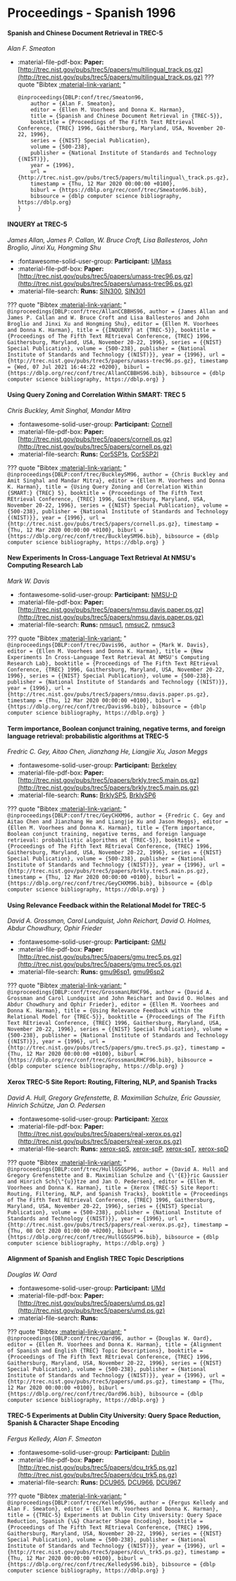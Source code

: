 # Proceedings - Spanish 1996 

#### Spanish and Chinese Document Retrieval in TREC-5

_Alan F. Smeaton_

- :material-file-pdf-box: **Paper:** [http://trec.nist.gov/pubs/trec5/papers/multilingual_track.ps.gz](http://trec.nist.gov/pubs/trec5/papers/multilingual_track.ps.gz)
??? quote "Bibtex [:material-link-variant:](https://dblp.org/rec/conf/trec/Smeaton96.bib) "
	```
	@inproceedings{DBLP:conf/trec/Smeaton96,
		author = {Alan F. Smeaton},
		editor = {Ellen M. Voorhees and Donna K. Harman},
		title = {Spanish and Chinese Document Retrieval in {TREC-5}},
		booktitle = {Proceedings of The Fifth Text REtrieval Conference, {TREC} 1996, Gaithersburg, Maryland, USA, November 20-22, 1996},
		series = {{NIST} Special Publication},
		volume = {500-238},
		publisher = {National Institute of Standards and Technology {(NIST)}},
		year = {1996},
		url = {http://trec.nist.gov/pubs/trec5/papers/multilingual\_track.ps.gz},
		timestamp = {Thu, 12 Mar 2020 00:00:00 +0100},
		biburl = {https://dblp.org/rec/conf/trec/Smeaton96.bib},
		bibsource = {dblp computer science bibliography, https://dblp.org}
	}
	```

#### INQUERY at TREC-5

_James Allan, James P. Callan, W. Bruce Croft, Lisa Ballesteros, John Broglio, Jinxi Xu, Hongming Shu_

- :fontawesome-solid-user-group: **Participant:** [UMass](./participants.md#umass)
- :material-file-pdf-box: **Paper:** [http://trec.nist.gov/pubs/trec5/papers/umass-trec96.ps.gz](http://trec.nist.gov/pubs/trec5/papers/umass-trec96.ps.gz)
- :material-file-search: **Runs:** [SIN300](./runs.md#sin300), [SIN301](./runs.md#sin301)

??? quote "Bibtex [:material-link-variant:](https://dblp.org/rec/conf/trec/AllanCCBBHS96.bib) "
	```
	@inproceedings{DBLP:conf/trec/AllanCCBBHS96,
		author = {James Allan and James P. Callan and W. Bruce Croft and Lisa Ballesteros and John Broglio and Jinxi Xu and Hongming Shu},
		editor = {Ellen M. Voorhees and Donna K. Harman},
		title = {{INQUERY} at {TREC-5}},
		booktitle = {Proceedings of The Fifth Text REtrieval Conference, {TREC} 1996, Gaithersburg, Maryland, USA, November 20-22, 1996},
		series = {{NIST} Special Publication},
		volume = {500-238},
		publisher = {National Institute of Standards and Technology {(NIST)}},
		year = {1996},
		url = {http://trec.nist.gov/pubs/trec5/papers/umass-trec96.ps.gz},
		timestamp = {Wed, 07 Jul 2021 16:44:22 +0200},
		biburl = {https://dblp.org/rec/conf/trec/AllanCCBBHS96.bib},
		bibsource = {dblp computer science bibliography, https://dblp.org}
	}
	```

#### Using Query Zoning and Correlation Within SMART: TREC 5

_Chris Buckley, Amit Singhal, Mandar Mitra_

- :fontawesome-solid-user-group: **Participant:** [Cornell](./participants.md#cornell)
- :material-file-pdf-box: **Paper:** [http://trec.nist.gov/pubs/trec5/papers/cornell.ps.gz](http://trec.nist.gov/pubs/trec5/papers/cornell.ps.gz)
- :material-file-search: **Runs:** [Cor5SP1s](./runs.md#cor5sp1s), [Cor5SP2l](./runs.md#cor5sp2l)

??? quote "Bibtex [:material-link-variant:](https://dblp.org/rec/conf/trec/BuckleySM96.bib) "
	```
	@inproceedings{DBLP:conf/trec/BuckleySM96,
		author = {Chris Buckley and Amit Singhal and Mandar Mitra},
		editor = {Ellen M. Voorhees and Donna K. Harman},
		title = {Using Query Zoning and Correlation Within {SMART:} {TREC} 5},
		booktitle = {Proceedings of The Fifth Text REtrieval Conference, {TREC} 1996, Gaithersburg, Maryland, USA, November 20-22, 1996},
		series = {{NIST} Special Publication},
		volume = {500-238},
		publisher = {National Institute of Standards and Technology {(NIST)}},
		year = {1996},
		url = {http://trec.nist.gov/pubs/trec5/papers/cornell.ps.gz},
		timestamp = {Thu, 12 Mar 2020 00:00:00 +0100},
		biburl = {https://dblp.org/rec/conf/trec/BuckleySM96.bib},
		bibsource = {dblp computer science bibliography, https://dblp.org}
	}
	```

#### New Experiments In Cross-Language Text Retrieval At NMSU's Computing  Research Lab

_Mark W. Davis_

- :fontawesome-solid-user-group: **Participant:** [NMSU-D](./participants.md#nmsu-d)
- :material-file-pdf-box: **Paper:** [http://trec.nist.gov/pubs/trec5/papers/nmsu.davis.paper.ps.gz](http://trec.nist.gov/pubs/trec5/papers/nmsu.davis.paper.ps.gz)
- :material-file-search: **Runs:** [nmsuc1](./runs.md#nmsuc1), [nmsuc2](./runs.md#nmsuc2), [nmsuc3](./runs.md#nmsuc3)

??? quote "Bibtex [:material-link-variant:](https://dblp.org/rec/conf/trec/Davis96.bib) "
	```
	@inproceedings{DBLP:conf/trec/Davis96,
		author = {Mark W. Davis},
		editor = {Ellen M. Voorhees and Donna K. Harman},
		title = {New Experiments In Cross-Language Text Retrieval At NMSU's Computing Research Lab},
		booktitle = {Proceedings of The Fifth Text REtrieval Conference, {TREC} 1996, Gaithersburg, Maryland, USA, November 20-22, 1996},
		series = {{NIST} Special Publication},
		volume = {500-238},
		publisher = {National Institute of Standards and Technology {(NIST)}},
		year = {1996},
		url = {http://trec.nist.gov/pubs/trec5/papers/nmsu.davis.paper.ps.gz},
		timestamp = {Thu, 12 Mar 2020 00:00:00 +0100},
		biburl = {https://dblp.org/rec/conf/trec/Davis96.bib},
		bibsource = {dblp computer science bibliography, https://dblp.org}
	}
	```

#### Term importance, Boolean conjunct training, negative terms, and foreign  language retrieval: probabilistic algorithms at TREC-5

_Fredric C. Gey, Aitao Chen, Jianzhang He, Liangjie Xu, Jason Meggs_

- :fontawesome-solid-user-group: **Participant:** [Berkeley](./participants.md#berkeley)
- :material-file-pdf-box: **Paper:** [http://trec.nist.gov/pubs/trec5/papers/brkly.trec5.main.ps.gz](http://trec.nist.gov/pubs/trec5/papers/brkly.trec5.main.ps.gz)
- :material-file-search: **Runs:** [BrklySP5](./runs.md#brklysp5), [BrklySP6](./runs.md#brklysp6)

??? quote "Bibtex [:material-link-variant:](https://dblp.org/rec/conf/trec/GeyCHXM96.bib) "
	```
	@inproceedings{DBLP:conf/trec/GeyCHXM96,
		author = {Fredric C. Gey and Aitao Chen and Jianzhang He and Liangjie Xu and Jason Meggs},
		editor = {Ellen M. Voorhees and Donna K. Harman},
		title = {Term importance, Boolean conjunct training, negative terms, and foreign language retrieval: probabilistic algorithms at {TREC-5}},
		booktitle = {Proceedings of The Fifth Text REtrieval Conference, {TREC} 1996, Gaithersburg, Maryland, USA, November 20-22, 1996},
		series = {{NIST} Special Publication},
		volume = {500-238},
		publisher = {National Institute of Standards and Technology {(NIST)}},
		year = {1996},
		url = {http://trec.nist.gov/pubs/trec5/papers/brkly.trec5.main.ps.gz},
		timestamp = {Thu, 12 Mar 2020 00:00:00 +0100},
		biburl = {https://dblp.org/rec/conf/trec/GeyCHXM96.bib},
		bibsource = {dblp computer science bibliography, https://dblp.org}
	}
	```

#### Using Relevance Feedback within the Relational Model for TREC-5

_David A. Grossman, Carol Lundquist, John Reichart, David O. Holmes, Abdur Chowdhury, Ophir Frieder_

- :fontawesome-solid-user-group: **Participant:** [GMU](./participants.md#gmu)
- :material-file-pdf-box: **Paper:** [http://trec.nist.gov/pubs/trec5/papers/gmu.trec5.ps.gz](http://trec.nist.gov/pubs/trec5/papers/gmu.trec5.ps.gz)
- :material-file-search: **Runs:** [gmu96sp1](./runs.md#gmu96sp1), [gmu96sp2](./runs.md#gmu96sp2)

??? quote "Bibtex [:material-link-variant:](https://dblp.org/rec/conf/trec/GrossmanLRHCF96.bib) "
	```
	@inproceedings{DBLP:conf/trec/GrossmanLRHCF96,
		author = {David A. Grossman and Carol Lundquist and John Reichart and David O. Holmes and Abdur Chowdhury and Ophir Frieder},
		editor = {Ellen M. Voorhees and Donna K. Harman},
		title = {Using Relevance Feedback within the Relational Model for {TREC-5}},
		booktitle = {Proceedings of The Fifth Text REtrieval Conference, {TREC} 1996, Gaithersburg, Maryland, USA, November 20-22, 1996},
		series = {{NIST} Special Publication},
		volume = {500-238},
		publisher = {National Institute of Standards and Technology {(NIST)}},
		year = {1996},
		url = {http://trec.nist.gov/pubs/trec5/papers/gmu.trec5.ps.gz},
		timestamp = {Thu, 12 Mar 2020 00:00:00 +0100},
		biburl = {https://dblp.org/rec/conf/trec/GrossmanLRHCF96.bib},
		bibsource = {dblp computer science bibliography, https://dblp.org}
	}
	```

#### Xerox TREC-5 Site Report: Routing, Filtering, NLP, and Spanish Tracks

_David A. Hull, Gregory Grefenstette, B. Maximilian Schulze, Éric Gaussier, Hinrich Schütze, Jan O. Pedersen_

- :fontawesome-solid-user-group: **Participant:** [Xerox](./participants.md#xerox)
- :material-file-pdf-box: **Paper:** [http://trec.nist.gov/pubs/trec5/papers/real-xerox.ps.gz](http://trec.nist.gov/pubs/trec5/papers/real-xerox.ps.gz)
- :material-file-search: **Runs:** [xerox-spS](./runs.md#xerox-sps), [xerox-spP](./runs.md#xerox-spp), [xerox-spT](./runs.md#xerox-spt), [xerox-spD](./runs.md#xerox-spd)

??? quote "Bibtex [:material-link-variant:](https://dblp.org/rec/conf/trec/HullGSGSP96.bib) "
	```
	@inproceedings{DBLP:conf/trec/HullGSGSP96,
		author = {David A. Hull and Gregory Grefenstette and B. Maximilian Schulze and {\'{E}}ric Gaussier and Hinrich Sch{\"{u}}tze and Jan O. Pedersen},
		editor = {Ellen M. Voorhees and Donna K. Harman},
		title = {Xerox {TREC-5} Site Report: Routing, Filtering, NLP, and Spanish Tracks},
		booktitle = {Proceedings of The Fifth Text REtrieval Conference, {TREC} 1996, Gaithersburg, Maryland, USA, November 20-22, 1996},
		series = {{NIST} Special Publication},
		volume = {500-238},
		publisher = {National Institute of Standards and Technology {(NIST)}},
		year = {1996},
		url = {http://trec.nist.gov/pubs/trec5/papers/real-xerox.ps.gz},
		timestamp = {Thu, 08 Oct 2020 01:00:00 +0200},
		biburl = {https://dblp.org/rec/conf/trec/HullGSGSP96.bib},
		bibsource = {dblp computer science bibliography, https://dblp.org}
	}
	```

#### Alignment of Spanish and English TREC Topic Descriptions

_Douglas W. Oard_

- :fontawesome-solid-user-group: **Participant:** [UMd](./participants.md#umd)
- :material-file-pdf-box: **Paper:** [http://trec.nist.gov/pubs/trec5/papers/umd.ps.gz](http://trec.nist.gov/pubs/trec5/papers/umd.ps.gz)
- :material-file-search: **Runs:** 

??? quote "Bibtex [:material-link-variant:](https://dblp.org/rec/conf/trec/Oard96.bib) "
	```
	@inproceedings{DBLP:conf/trec/Oard96,
		author = {Douglas W. Oard},
		editor = {Ellen M. Voorhees and Donna K. Harman},
		title = {Alignment of Spanish and English {TREC} Topic Descriptions},
		booktitle = {Proceedings of The Fifth Text REtrieval Conference, {TREC} 1996, Gaithersburg, Maryland, USA, November 20-22, 1996},
		series = {{NIST} Special Publication},
		volume = {500-238},
		publisher = {National Institute of Standards and Technology {(NIST)}},
		year = {1996},
		url = {http://trec.nist.gov/pubs/trec5/papers/umd.ps.gz},
		timestamp = {Thu, 12 Mar 2020 00:00:00 +0100},
		biburl = {https://dblp.org/rec/conf/trec/Oard96.bib},
		bibsource = {dblp computer science bibliography, https://dblp.org}
	}
	```

#### TREC-5 Experiments at Dublin City University: Query Space Reduction,  Spanish & Character Shape Encoding

_Fergus Kelledy, Alan F. Smeaton_

- :fontawesome-solid-user-group: **Participant:** [Dublin](./participants.md#dublin)
- :material-file-pdf-box: **Paper:** [http://trec.nist.gov/pubs/trec5/papers/dcu_trk5.ps.gz](http://trec.nist.gov/pubs/trec5/papers/dcu_trk5.ps.gz)
- :material-file-search: **Runs:** [DCU965](./runs.md#dcu965), [DCU966](./runs.md#dcu966), [DCU967](./runs.md#dcu967)

??? quote "Bibtex [:material-link-variant:](https://dblp.org/rec/conf/trec/KelledyS96.bib) "
	```
	@inproceedings{DBLP:conf/trec/KelledyS96,
		author = {Fergus Kelledy and Alan F. Smeaton},
		editor = {Ellen M. Voorhees and Donna K. Harman},
		title = {{TREC-5} Experiments at Dublin City University: Query Space Reduction, Spanish {\&} Character Shape Encoding},
		booktitle = {Proceedings of The Fifth Text REtrieval Conference, {TREC} 1996, Gaithersburg, Maryland, USA, November 20-22, 1996},
		series = {{NIST} Special Publication},
		volume = {500-238},
		publisher = {National Institute of Standards and Technology {(NIST)}},
		year = {1996},
		url = {http://trec.nist.gov/pubs/trec5/papers/dcu\_trk5.ps.gz},
		timestamp = {Thu, 12 Mar 2020 00:00:00 +0100},
		biburl = {https://dblp.org/rec/conf/trec/KelledyS96.bib},
		bibsource = {dblp computer science bibliography, https://dblp.org}
	}
	```


